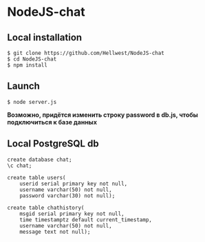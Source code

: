 # NodeJS-chat

## Local installation

```
$ git clone https://github.com/Hellwest/NodeJS-chat
$ cd NodeJS-chat
$ npm install
```

## Launch

```
$ node server.js
```

**Возможно, придётся изменить строку password в db.js, чтобы подключиться к базе данных**

## Local PostgreSQL db

```
create database chat;
\c chat;

create table users(
    userid serial primary key not null,
    username varchar(50) not null,
    password varchar(30) not null);

create table chathistory(
    msgid serial primary key not null,
    time timestamptz default current_timestamp,
    username varchar(50) not null,
    message text not null);
```
